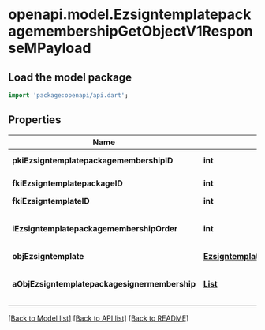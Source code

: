 # openapi.model.EzsigntemplatepackagemembershipGetObjectV1ResponseMPayload

## Load the model package
```dart
import 'package:openapi/api.dart';
```

## Properties
Name | Type | Description | Notes
------------ | ------------- | ------------- | -------------
**pkiEzsigntemplatepackagemembershipID** | **int** | The unique ID of the Ezsigntemplatepackagemembership | 
**fkiEzsigntemplatepackageID** | **int** | The unique ID of the Ezsigntemplatepackage | 
**fkiEzsigntemplateID** | **int** | The unique ID of the Ezsigntemplate | 
**iEzsigntemplatepackagemembershipOrder** | **int** | The order in which the Ezsigntemplate will be imported when using an Ezsigntemplatepackage. | 
**objEzsigntemplate** | [**EzsigntemplateResponseCompound**](EzsigntemplateResponseCompound.md) |  | 
**aObjEzsigntemplatepackagesignermembership** | [**List<EzsigntemplatepackagesignermembershipResponseCompound>**](EzsigntemplatepackagesignermembershipResponseCompound.md) |  | [default to const []]

[[Back to Model list]](../README.md#documentation-for-models) [[Back to API list]](../README.md#documentation-for-api-endpoints) [[Back to README]](../README.md)


